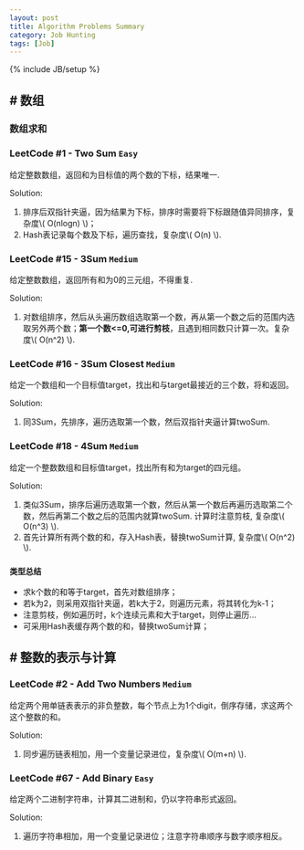 ```yaml
---
layout: post
title: Algorithm Problems Summary
category: Job Hunting
tags: [Job]
---
```

{% include JB/setup %}

## # 数组

### 数组求和

### LeetCode #1 - Two Sum `Easy`
给定整数数组，返回和为目标值的两个数的下标，结果唯一.

Solution:
1. 排序后双指针夹逼，因为结果为下标，排序时需要将下标跟随值异同排序，复杂度\\( O(nlogn) \\)；
2. Hash表记录每个数及下标，遍历查找，复杂度\\( O(n) \\).

### LeetCode #15 - 3Sum `Medium`
给定整数数组，返回所有和为0的三元组，不得重复.

Solution:
1. 对数组排序，然后从头遍历数组选取第一个数，再从第一个数之后的范围内选取另外两个数；**第一个数<=0,可进行剪枝**，且遇到相同数只计算一次。复杂度\\( O(n^2) \\).

### LeetCode #16 - 3Sum Closest `Medium`
给定一个数组和一个目标值target，找出和与target最接近的三个数，将和返回。

Solution:
1. 同3Sum，先排序，遍历选取第一个数，然后双指针夹逼计算twoSum.

### LeetCode #18 - 4Sum `Medium`
给定一个整数数组和目标值target，找出所有和为target的四元组。

Solution:
1. 类似3Sum，排序后遍历选取第一个数，然后从第一个数后再遍历选取第二个数，然后再第二个数之后的范围内就算twoSum. 计算时注意剪枝, 复杂度\\( O(n^3) \\).
2. 首先计算所有两个数的和，存入Hash表，替换twoSum计算, 复杂度\\( O(n^2) \\).

### `类型总结`
- 求k个数的和等于target，首先对数组排序；
- 若k为2，则采用双指针夹逼，若k大于2，则遍历元素，将其转化为k-1；
- 注意剪枝，例如遍历时，k个连续元素和大于target，则停止遍历...
- 可采用Hash表缓存两个数的和，替换twoSum计算；

## # 整数的表示与计算

### LeetCode #2 - Add Two Numbers `Medium`
给定两个用单链表表示的非负整数，每个节点上为1个digit，倒序存储，求这两个这个整数的和。

Solution:
1. 同步遍历链表相加，用一个变量记录进位，复杂度\\( O(m+n) \\).

### LeetCode #67 - Add Binary `Easy`
给定两个二进制字符串，计算其二进制和，仍以字符串形式返回。

Solution:
1. 遍历字符串相加，用一个变量记录进位；注意字符串顺序与数字顺序相反。
